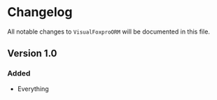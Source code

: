 # Changelog

All notable changes to `VisualFoxproORM` will be documented in this file.

## Version 1.0

### Added
- Everything
